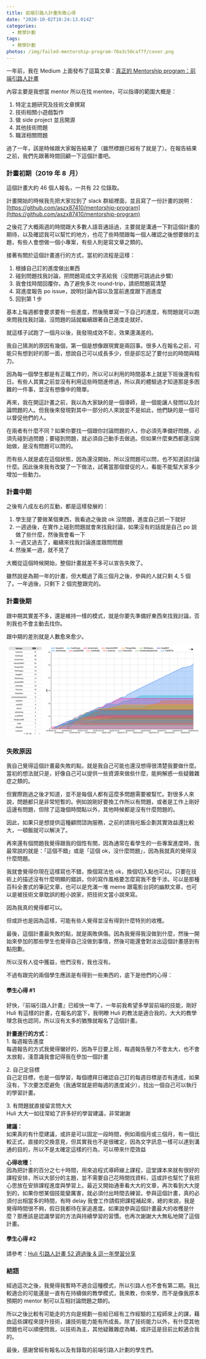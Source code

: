 ```yaml
---
title: 前端引路人計畫失敗心得
date: "2020-10-02T10:24:13.014Z"
categories:
  - 教學計劃
tags:
  - 教學計劃
photos: /img/failed-mentorship-program-70a3c50caf7f/cover.png
---
```


一年前，我在 Medium 上面發布了這篇文章：[真正的 Mentorship program：前端引路人計畫](https://medium.com/@hulitw/mentorship-program-350db93d5c9c)

內容主要是我想當 mentor 所以在找 mentee，可以指導的範圍大概是：

1.  特定主題研究及技術文章撰寫
2.  技術相關小遊戲製作
3.  做 side project 並且開源
4.  其他技術問題
5.  職涯相關問題

過了一年，該是時候跟大家報告結果了（雖然標題已經有了就是了）。在報告結果之前，我們先跟著時間回顧一下這個計畫吧。

### 計畫初期（2019 年 8  月）

這個計畫大約 46 個人報名，一共有 22 位錄取。

計畫開始的時候我先把大家拉到了 slack 群組裡面，並且寫了一份計畫的說明：[https://github.com/aszx87410/mentorship-program](https://github.com/aszx87410/mentorship-program)

之後花了大概兩週的時間跟大多數人語音通話過，主要就是溝通一下對這個計畫的期待，以及確認我可以幫忙的地方，也花了些時間跟每一個人確認之後想要做的主題，有些人會想做一個小專案，有些人則是寫文章之類的。

接著有關於這個計畫進行的方式，當初的流程是這樣：

1.  根據自己訂的進度做出東西
2.  碰到問題找我討論，把問題寫成文字丟給我（沒問題可跳過此步驟）
3.  我會找時間回覆你，為了避免多次 round-trip，請把問題寫清楚
4.  寫進度報告 po issue，說明討論內容以及當前進度跟下週進度
5.  回到第 1 步

基本上每週都會要求要有一些進度，然後簡單寫一下自己的進度，有問題就可以跑來問我找我討論，沒問題的話就繼續跟著自己進度走就好。

就這樣子試跑了一個月以後，我發現成效不彰，效果還滿差的。

我自己猜測的原因有幾個，第一個是想像跟現實是兩回事。很多人在報名之前，可能只有想到好的那一面，想說自己可以成長多少，但是卻忘記了要付出的時間與精力。

因為每一個學生都是有正職工作的，所以可以利用的時間基本上就是下班後還有假日。有些人其實之前並沒有利用這些時間進修過，所以真的體驗過才知道那是多困難的一件事，並沒有想像中的簡單。

再來，我在開這計畫之前，我以為大家缺的是一個導師，是一個能讓人發問以及討論問題的人。但我後來發現對其中一部分的人來說並不是如此，他們缺的是一個可以督促他們的人。

在兩者有什麼不同？如果你要找一個跟你討論問題的人，你必須先準備好問題，必須先碰到過問題；要碰到問題，就必須自己動手去做過。但如果什麼東西都還沒開始做，是沒有問題可以問的。

而有些人就是處在這個狀態，因為還沒開始，所以沒問題可以問，也不知道該討論什麼。因此後來我有改變了一下做法，試著當那個督促的人，看能不能幫大家多少增加一些動力。

### 計畫中期

之後有八成左右的互動，都是這樣發展的：

1.  學生提了要做某個東西，我看過之後說 ok 沒問題，進度自己抓一下就好
2.  一週過後，在實作上碰到問題就會來找我討論，如果沒有的話就是自己 po 說做了些什麼，然後我會看一下
3.  一週又過去了，繼續來找我討論進度跟問問題
4.  然後某一週，就不見了

大概從這個時候開始，整個計畫就差不多可以宣告失敗了。

雖然說是為期一年的計畫，但大概過了兩三個月之後，參與的人就只剩 4, 5 個了。一年過後，只剩下 2 個完整跟完的。

### 計畫後期

跟中期其實差不多，還是維持一樣的模式，就是你要先準備好東西來找我討論，否則我也不會主動去找你。

跟中期的差別就是人數愈來愈少。

![](/img/failed-mentorship-program-70a3c50caf7f/1__EMUGvwLAqEV0ZyVQXDMvLg.png)

### 失敗原因

我自己覺得這個計畫最失敗的點，就是我自己可能也還沒想得很清楚我要做什麼。當初的想法就只是，好像自己可以提供一些資源來做些什麼，能夠解惑一些疑難雜症之類的。

但實際跑過之後才知道，並不是每個人都有這麼多問題需要被幫忙。對很多人來說，問題都只是非常短暫的。例如說剛好要換工作所以有問題，或者是工作上剛好這邊有問題，但除了這幾個時間點以外，其他時候都是沒有什麼問題的。

因此，如果只是想提供這種顧問諮詢服務，之前的請我吃飯企劃其實效益還比較大，一頓飯就可以解決了。

再來還有個問題我覺得跟我的個性有關，因為通常在看學生的一些專案進度時，我最常說的就是：「這個不錯」或是「這個 ok，沒什麼問題」，因為我就真的覺得沒什麼問題。

我就會覺得你現在這樣寫也不錯，換個寫法也 ok，換個切入點也可以。只要在技術上的描述沒有什麼明顯的錯誤，你的寫作風格要怎麼寫我不會干涉。可以是那種百科全書式的筆記文章，也可以是充滿一堆 meme 跟電影台詞的幽默文章，也可以是被技術文章耽誤的輕小說家，把技術文當小說來寫。

因為我真的覺得都可以。

但或許也是因為這樣，可能有些人覺得並沒有得到什麼特別的收穫。

最後，這個計畫最失敗的點，就是兩敗俱傷。因為我覺得我沒做到什麼，然後一開始來參加的那些學生也覺得自己沒做到事情，然後可能還會對淡出這個計畫感到有點抱歉。

所以沒有人從中獲益，他們沒有，我也沒有。

不過有跟完的兩個學生應該是有得到一些東西的，底下是他們的心得：

#### 學生心得 #1

好快，『前端引路人計畫』已經快一年了，一年前我希望多學習前端的技能，剛好 Huli 有這樣的計畫，在報名的當下，我明瞭 Huli 的教法是適合我的，大大的教學理念我也認同，所以沒有太多的猶豫就報名了這個計畫。

**計畫進行的方式：**  
1\. 每週報告進度  
每週報告的方式我覺得蠻好的，因為平日要上班，每週報告壓力不會太大，也不會太放鬆，淺意識我會記得我在參加一個計畫

2\. 自己定目標  
自己定目標，也是一個學習，每個禮拜日確認自己訂的每週目標是否有達成，如果沒有，下次要怎麼避免（我通常就是把每週的進度減少），找出一個自己可以執行的學習計畫。

3\. 有問題就直接留言問大大  
Huli 大大一如往常給了許多好的學習建議，非常謝謝

**建議：**  
如果真的有什麼建議，或許是可以固定一段時間，例如兩個月或三個月，有一個比較正式，直接的交換意見，但其實我也不是很確定，因為文字訊息一樣可以達到溝通的目的，所以不是太確定這樣的行為，可以帶來什麼效益

**心得收穫：**  
因為把計畫的百分之七十時間，用來追程式導師線上課程，這堂課本來就有很好的課程安排，所以大部分的主題，並不需要自己花時間找資料，這或許也幫忙了我把心思放在安排課程進度與學習上。最近又開始通車看大大的文章，再次看到大大提到的，如果你想某個技能變厲害，就必須付出時間去練習。參與這個計畫，真的必須付出相當多的時間，有時 delay 我會工作請假把課程補起來，總的來說，我是覺得時間很不夠，假日我都待在家追進度。如果說參與這個計畫最大的收穫是什麼？那應該是認識學習的方法與持續學習的習慣。也再次謝謝大大無私地開了這個計畫。

#### 學生心得 #2

請參考：[Huli 引路人計畫 52 週過後 & 這一年學習分享](https://www.maxlist.xyz/2020/09/21/huli-mentor/)

### 結語

經過這次之後，我覺得我暫時不適合這種模式，所以引路人也不會有第二期。我比較適合的可能還是一直有在持續做的教學模式，我來教，你來學，而不是像我原本預期的 mentor 制可以互相討論問題之類的。

所以之後比較有可能走的方向是規劃一些給已經有工作經驗的工程師來上的課，藉由這些課程來提升技術，讓技術能力能有所成長。除了技術能力以外，有什麼其他問題也可以順便問我，以技術為主，其他疑難雜症為輔，或許這是目前比較適合我的。

最後，感謝曾經有報名以及有錄取的前端引路人計劃的學生們。
